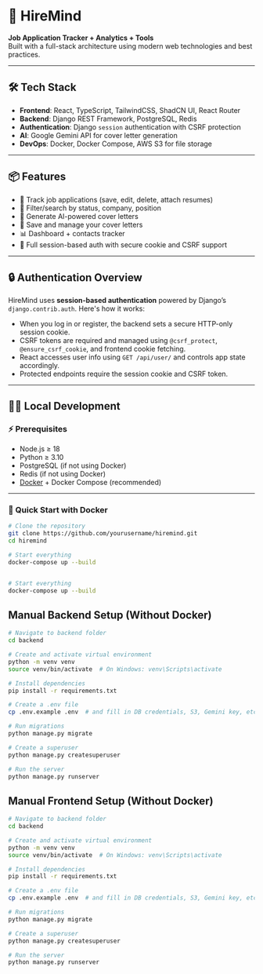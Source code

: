 # 🚀 HireMind

**Job Application Tracker + Analytics + Tools**  
Built with a full-stack architecture using modern web technologies and best practices.

---

## 🛠 Tech Stack

- **Frontend**: React, TypeScript, TailwindCSS, ShadCN UI, React Router
- **Backend**: Django REST Framework, PostgreSQL, Redis
- **Authentication**: Django `session` authentication with CSRF protection
- **AI**: Google Gemini API for cover letter generation
- **DevOps**: Docker, Docker Compose, AWS S3 for file storage

---

## 📦 Features

- 🎯 Track job applications (save, edit, delete, attach resumes)
- 🔎 Filter/search by status, company, position
- 🧠 Generate AI-powered cover letters
- 💾 Save and manage your cover letters
- 📊 Dashboard + contacts tracker
- 🔐 Full session-based auth with secure cookie and CSRF support

---

## 🔒 Authentication Overview

HireMind uses **session-based authentication** powered by Django’s `django.contrib.auth`. Here's how it works:

- When you log in or register, the backend sets a secure HTTP-only session cookie.
- CSRF tokens are required and managed using `@csrf_protect`, `@ensure_csrf_cookie`, and frontend cookie fetching.
- React accesses user info using `GET /api/user/` and controls app state accordingly.
- Protected endpoints require the session cookie and CSRF token.

---

## 🧑‍💻 Local Development

### ⚡️ Prerequisites

- Node.js ≥ 18
- Python ≥ 3.10
- PostgreSQL (if not using Docker)
- Redis (if not using Docker)
- [Docker](https://www.docker.com/) + Docker Compose (recommended)

---

### 🚀 Quick Start with Docker

```bash
# Clone the repository
git clone https://github.com/yourusername/hiremind.git
cd hiremind

# Start everything
docker-compose up --build


# Start everything
docker-compose up --build
```
## Manual Backend Setup (Without Docker)
```bash
# Navigate to backend folder
cd backend

# Create and activate virtual environment
python -m venv venv
source venv/bin/activate  # On Windows: venv\Scripts\activate

# Install dependencies
pip install -r requirements.txt

# Create a .env file
cp .env.example .env  # and fill in DB credentials, S3, Gemini key, etc.

# Run migrations
python manage.py migrate

# Create a superuser
python manage.py createsuperuser

# Run the server
python manage.py runserver

```

## Manual Frontend Setup (Without Docker)
```bash
# Navigate to backend folder
cd backend

# Create and activate virtual environment
python -m venv venv
source venv/bin/activate  # On Windows: venv\Scripts\activate

# Install dependencies
pip install -r requirements.txt

# Create a .env file
cp .env.example .env  # and fill in DB credentials, S3, Gemini key, etc.

# Run migrations
python manage.py migrate

# Create a superuser
python manage.py createsuperuser

# Run the server
python manage.py runserver


```
